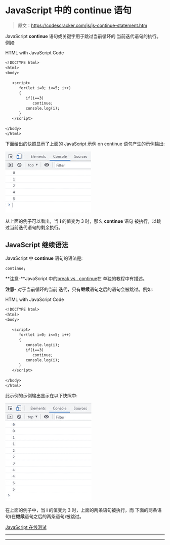 # JavaScript 中的 continue 语句

> 原文：<https://codescracker.com/js/js-continue-statement.htm>

JavaScript **continue** 语句或关键字用于跳过当前循环的 当前迭代语句的执行。例如:

HTML with JavaScript Code

```
<!DOCTYPE html>
<html>
<body>

   <script>
      for(let i=0; i<=5; i++)
      {
         if(i==3)
            continue;
         console.log(i);
      }
   </script>

</body>
</html>
```

下面给出的快照显示了上面的 JavaScript 示例 on continue 语句产生的示例输出:

![continue statement in javascript](img/6bc884df22a7937260b4326aa399e69e.png)

从上面的例子可以看出，当 **i** 的值变为 3 时，那么 **continue** 语句 被执行，以跳过当前迭代语句的剩余执行。

## JavaScript 继续语法

JavaScript 中 **continue** 语句的语法是:

```
continue;
```

**注意-**JavaScript 中的[break vs . continue](/js/js-break-continue.htm)在 单独的教程中有描述。

**注意-** 对于当前循环的当前 迭代，只有**继续**语句之后的语句会被跳过。例如:

HTML with JavaScript Code

```
<!DOCTYPE html>
<html>
<body>

   <script>
      for(let i=0; i<=5; i++)
      {
         console.log(i);
         if(i==3)
            continue;
         console.log(i);
      }
   </script>

</body>
</html>
```

此示例的示例输出显示在以下快照中:

![javascript continue statement](img/179d48d4d4a57400380f20860890d950.png)

在上面的例子中，当 **i** 的值变为 3 时，上面的两条语句被执行，而 下面的两条语句(在**继续**语句之后的两条语句)被跳过。

[JavaScript 在线测试](/exam/showtest.php?subid=6)

* * *

* * *